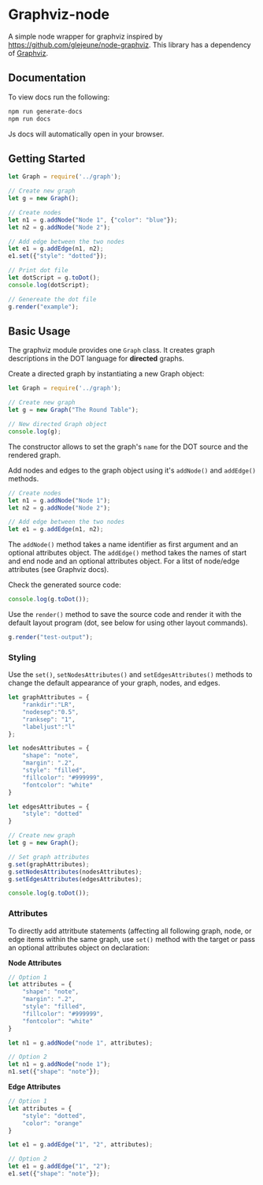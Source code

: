 # Graphviz-node

A simple node wrapper for graphviz inspired by https://github.com/glejeune/node-graphviz. This library has a dependency of [Graphviz](http://www.graphviz.org/). 

## Documentation

To view docs run the following:

```bash
npm run generate-docs
npm run docs
```

Js docs will automatically open in your browser.

## Getting Started

```js
let Graph = require('../graph');

// Create new graph
let g = new Graph();

// Create nodes
let n1 = g.addNode("Node 1", {"color": "blue"});
let n2 = g.addNode("Node 2");

// Add edge between the two nodes
let e1 = g.addEdge(n1, n2);
e1.set({"style": "dotted"});

// Print dot file
let dotScript = g.toDot();
console.log(dotScript);

// Genereate the dot file
g.render("example");
```

## Basic Usage

The graphviz module provides one `Graph` class.  It creates graph descriptions in the DOT language for **directed** graphs.

Create a directed graph by instantiating a new Graph object:

```js
let Graph = require('../graph');

// Create new graph
let g = new Graph("The Round Table");

// New directed Graph object
console.log(g);
```

The constructor allows to set the graph's `name` for the DOT source and the rendered graph.

Add nodes and edges to the graph object using it's `addNode()` and `addEdge()` methods.

```js
// Create nodes
let n1 = g.addNode("Node 1");
let n2 = g.addNode("Node 2");

// Add edge between the two nodes
let e1 = g.addEdge(n1, n2);
```
The `addNode()` method takes a name identifier as first argument and an optional attributes object. The `addEdge()` method takes the names of start and end node and an optional attributes object. For a litst of node/edge attributes (see Graphviz docs).

Check the generated source code:

```js
console.log(g.toDot());
```

Use the `render()` method to save the source code and render it with the default layout program (dot, see below for using other layout commands).

```js
g.render("test-output");
```

### Styling

Use the `set()`, `setNodesAttributes()` and `setEdgesAttributes()` methods to change the default appearance of your graph, nodes, and edges.

```js
let graphAttributes = {
    "rankdir":"LR",
    "nodesep":"0.5",
    "ranksep": "1",
    "labeljust":"l"
};

let nodesAttributes = {
    "shape": "note",
    "margin": ".2",
    "style": "filled",
    "fillcolor": "#999999",
    "fontcolor": "white"
}

let edgesAttributes = {
    "style": "dotted"
}

// Create new graph
let g = new Graph();

// Set graph attributes
g.set(graphAttributes);
g.setNodesAttributes(nodesAttributes);
g.setEdgesAttributes(edgesAttributes);

console.log(g.toDot());
```

### Attributes

To directly add attritbute statements (affecting all following graph, node, or edge items within the same graph, use `set()` method with the target or pass an optional attributes object on declaration:

**Node Attributes**
```js
// Option 1
let attributes = {
    "shape": "note",
    "margin": ".2",
    "style": "filled",
    "fillcolor": "#999999",
    "fontcolor": "white"
}

let n1 = g.addNode("node 1", attributes);

// Option 2
let n1 = g.addNode("node 1");
n1.set({"shape": "note"});
```

**Edge Attributes**
```js
// Option 1
let attributes = {
    "style": "dotted",
    "color": "orange"
}

let e1 = g.addEdge("1", "2", attributes);

// Option 2
let e1 = g.addEdge("1", "2");
e1.set({"shape": "note"});
```



